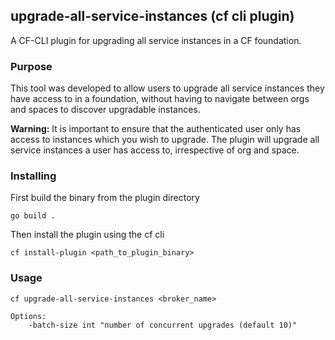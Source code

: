 ## upgrade-all-service-instances (cf cli plugin)

A CF-CLI plugin for upgrading all service instances in a CF foundation.

### Purpose
This tool was developed to allow users to upgrade all service instances they have access to in a foundation, without having to navigate between orgs and spaces to discover upgradable instances.

**Warning:** It is important to ensure that the authenticated user only has access to instances which you wish to upgrade. The plugin will upgrade all service instances a user has access to, irrespective of org and space. 

### Installing
First build the binary from the plugin directory
```azure
go build .
```
Then install the plugin using the cf cli
```azure
cf install-plugin <path_to_plugin_binary>
```

### Usage

```azure
cf upgrade-all-service-instances <broker_name>

Options:
    -batch-size int "number of concurrent upgrades (default 10)"
```
